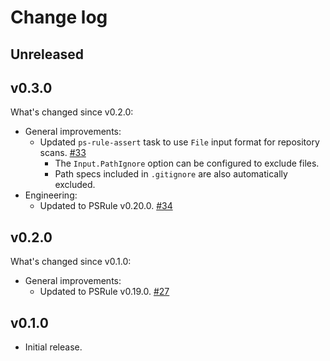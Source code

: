 # Change log

## Unreleased

## v0.3.0

What's changed since v0.2.0:

- General improvements:
  - Updated `ps-rule-assert` task to use `File` input format for repository scans. [#33](https://github.com/microsoft/ps-rule/issues/33)
    - The `Input.PathIgnore` option can be configured to exclude files.
    - Path specs included in `.gitignore` are also automatically excluded.
- Engineering:
  - Updated to PSRule v0.20.0. [#34](https://github.com/microsoft/ps-rule/issues/34)

## v0.2.0

What's changed since v0.1.0:

- General improvements:
  - Updated to PSRule v0.19.0. [#27](https://github.com/microsoft/ps-rule/issues/27)

## v0.1.0

- Initial release.

